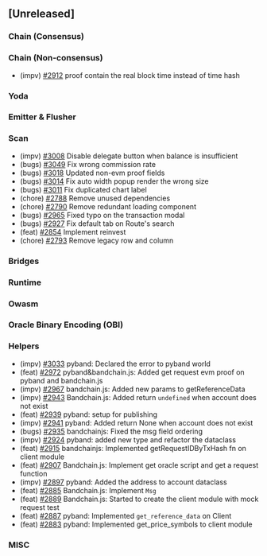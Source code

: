 <!--
(feat): New feature
(impv): Improvement / Enhancement
(docs): Documentation
(bugs): Bug fixes
(chore): Chore/cleanup work
-->

## [Unreleased]

### Chain (Consensus)

### Chain (Non-consensus)

- (impv) [\#2912](https://github.com/bandprotocol/bandchain/pull/2912) proof contain the real block time instead of time hash

### Yoda

### Emitter & Flusher

### Scan

- (impv) [\#3008](https://github.com/bandprotocol/bandchain/pull/3008) Disable delegate button when balance is insufficient
- (bugs) [\#3049](https://github.com/bandprotocol/bandchain/pull/3049) Fix wrong commission rate
- (bugs) [\#3018](https://github.com/bandprotocol/bandchain/pull/3018) Updated non-evm proof fields
- (bugs) [\#3014](https://github.com/bandprotocol/bandchain/pull/3014) Fix auto width popup render the wrong size
- (bugs) [\#3011](https://github.com/bandprotocol/bandchain/pull/3011) Fix duplicated chart label
- (chore) [\#2788](https://github.com/bandprotocol/bandchain/pull/2788) Remove unused dependencies
- (chore) [\#2790](https://github.com/bandprotocol/bandchain/pull/2790) Remove redundant loading component
- (bugs) [\#2965](https://github.com/bandprotocol/bandchain/pull/2965) Fixed typo on the transaction modal
- (bugs) [\#2927](https://github.com/bandprotocol/bandchain/pull/2927) Fix default tab on Route's search
- (feat) [\#2854](https://github.com/bandprotocol/bandchain/pull/2854) Implement reinvest
- (chore) [\#2793](https://github.com/bandprotocol/bandchain/pull/2793) Remove legacy row and column

### Bridges

### Runtime

### Owasm

### Oracle Binary Encoding (OBI)

### Helpers

- (impv) [\#3033](https://github.com/bandprotocol/bandchain/pull/3033) pyband: Declared the error to pyband world
- (feat) [\#2972](https://github.com/bandprotocol/bandchain/pull/2972) pyband&bandchain.js: Added get request evm proof on pyband and bandchain.js
- (impv) [\#2967](https://github.com/bandprotocol/bandchain/pull/2967) bandchain.js: Added new params to getReferenceData
- (impv) [\#2943](https://github.com/bandprotocol/bandchain/pull/2943) Bandchain.js: Added return `undefined` when account does not exist
- (feat) [\#2939](https://github.com/bandprotocol/bandchain/pull/2939) pyband: setup for publishing
- (impv) [\#2941](https://github.com/bandprotocol/bandchain/pull/2941) pyband: Added return None when account does not exist
- (bugs) [\#2935](https://github.com/bandprotocol/bandchain/pull/2935) bandchainjs: Fixed the msg field ordering
- (impv) [\#2924](https://github.com/bandprotocol/bandchain/pull/2924) pyband: added new type and refactor the dataclass
- (feat) [\#2915](https://github.com/bandprotocol/bandchain/pull/2915) bandchainjs: Implemented getRequestIDByTxHash fn on client module
- (feat) [\#2907](https://github.com/bandprotocol/bandchain/pull/2907) Bandchain.js: Implement get oracle script and get a request function
- (impv) [\#2897](https://github.com/bandprotocol/bandchain/pull/2897) pyband: Added the address to account dataclass
- (feat) [\#2885](https://github.com/bandprotocol/bandchain/pull/2885) Bandchain.js: Implement `Msg`
- (feat) [\#2889](https://github.com/bandprotocol/bandchain/pull/2889) Bandchain.js: Started to create the client module with mock request test
- (feat) [\#2887](https://github.com/bandprotocol/bandchain/pull/2887) pyband: Implemented `get_reference_data` on Client
- (feat) [\#2883](https://github.com/bandprotocol/bandchain/pull/2883) pyband: Implemented get_price_symbols to client module

### MISC
